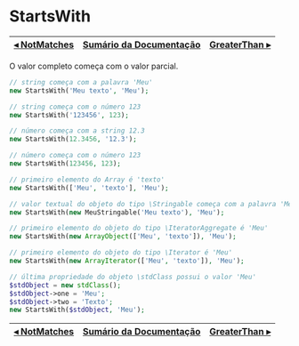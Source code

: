 # StartsWith

[◂ NotMatches](05-notmatches.md) | [Sumário da Documentação](indice.md) | [GreaterThan ▸](06-greaterthan.md)
-- | -- | --

O valor completo começa com o valor parcial.

```php
// string começa com a palavra 'Meu'
new StartsWith('Meu texto', 'Meu');

// string começa com o número 123
new StartsWith('123456', 123);

// número começa com a string 12.3
new StartsWith(12.3456, '12.3');

// número começa com o número 123
new StartsWith(123456, 123);

// primeiro elemento do Array é 'texto'
new StartsWith(['Meu', 'texto'], 'Meu');

// valor textual do objeto do tipo \Stringable começa com a palavra 'Meu'
new StartsWith(new MeuStringable('Meu texto'), 'Meu');

// primeiro elemento do objeto do tipo \IteratorAggregate é 'Meu'
new StartsWith(new ArrayObject(['Meu', 'texto']), 'Meu');

// primeiro elemento do objeto do tipo \Iterator é 'Meu'
new StartsWith(new ArrayIterator(['Meu', 'texto']), 'Meu');

// última propriedade do objeto \stdClass possui o valor 'Meu'
$stdObject = new stdClass();
$stdObject->one = 'Meu';
$stdObject->two = 'Texto';
new StartsWith($stdObject, 'Meu');
```

[◂ NotMatches](05-notmatches.md) | [Sumário da Documentação](indice.md) | [GreaterThan ▸](06-greaterthan.md)
-- | -- | --
